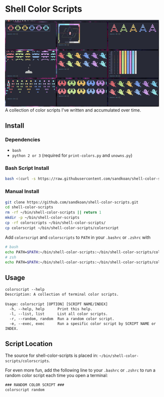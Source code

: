# Shell Color Scripts
![colorscripts picture](screenshot.png)
A collection of color scripts I've written and accumulated over time.
## Install
### Dependencies
* ```bash```
* ```python 2 or 3``` (required for ```print-colors.py``` and ```unowns.py```)
### Bash Script Install
```bash
bash <(curl -s https://raw.githubusercontent.com/sandkoan/shell-color-scripts/master/install.sh)
```
### Manual Install
```bash
git clone https://github.com/sandkoan/shell-color-scripts.git
cd shell-color-scripts
rm -rf ~/bin/shell-color-scripts || return 1
mkdir -p ~/bin/shell-color-scripts
cp -rf colorscripts ~/bin/shell-color-scripts/
cp colorscript ~/bin/shell-color-scripts/colorscript
```

Add ```colorscript``` and ```colorscripts``` to ```PATH``` in your ```.bashrc``` or ```.zshrc``` with
```bash
# bash
echo PATH=$PATH:~/bin/shell-color-scripts:~/bin/shell-color-scripts/colorscripts >> ~/.bashrc 
# zsh
echo PATH=$PATH:~/bin/shell-color-scripts:~/bin/shell-color-scripts/colorscripts >> ~/.zshrc 
```

## Usage
```
colorscript --help
Description: A collection of terminal color scripts.

Usage: colorscript [OPTION] [SCRIPT NAME/INDEX]
  -h, --help, help    	Print this help.
  -l, --list, list    	List all color scripts.
  -r, --random, random	Run a random color script.
  -e, --exec, exec    	Run a spesific color script by SCRIPT NAME or INDEX.
```
## Script Location 

The source for shell-color-scripts is placed in: ```~/bin/shell-color-scripts/colorscripts```.

For even more fun, add the following line to your ```.bashrc``` or ```.zshrc``` to run a random color script each time you open a terminal:
```
### RANDOM COLOR SCRIPT ###
colorscript random
```
